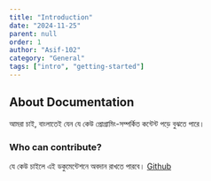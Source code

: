```yaml
---
title: "Introduction"
date: "2024-11-25"
parent: null
order: 1
author: "Asif-102"
category: "General"
tags: ["intro", "getting-started"]
---
```


## About Documentation

আমরা চাই, বাংলাতেই যেন যে কেউ প্রোগ্রামিং-সম্পর্কিত কন্টেন্ট পড়ে বুঝতে পারে।

### Who can contribute?

যে কেউ চাইলে এই ডকুমেন্টেশনে অবদান রাখতে পারবে। [Github](https://github.com/DevsRocket/documentation)
